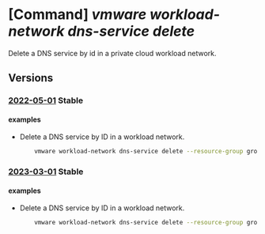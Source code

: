 # [Command] _vmware workload-network dns-service delete_

Delete a DNS service by id in a private cloud workload network.

## Versions

### [2022-05-01](/Resources/mgmt-plane/L3N1YnNjcmlwdGlvbnMve30vcmVzb3VyY2Vncm91cHMve30vcHJvdmlkZXJzL21pY3Jvc29mdC5hdnMvcHJpdmF0ZWNsb3Vkcy97fS93b3JrbG9hZG5ldHdvcmtzL2RlZmF1bHQvZG5zc2VydmljZXMve30=/2022-05-01.xml) **Stable**

<!-- mgmt-plane /subscriptions/{}/resourcegroups/{}/providers/microsoft.avs/privateclouds/{}/workloadnetworks/default/dnsservices/{} 2022-05-01 -->

#### examples

- Delete a DNS service by ID in a workload network.
    ```bash
        vmware workload-network dns-service delete --resource-group group1 --private-cloud cloud1 --dns-service dnsService1
    ```

### [2023-03-01](/Resources/mgmt-plane/L3N1YnNjcmlwdGlvbnMve30vcmVzb3VyY2Vncm91cHMve30vcHJvdmlkZXJzL21pY3Jvc29mdC5hdnMvcHJpdmF0ZWNsb3Vkcy97fS93b3JrbG9hZG5ldHdvcmtzL2RlZmF1bHQvZG5zc2VydmljZXMve30=/2023-03-01.xml) **Stable**

<!-- mgmt-plane /subscriptions/{}/resourcegroups/{}/providers/microsoft.avs/privateclouds/{}/workloadnetworks/default/dnsservices/{} 2023-03-01 -->

#### examples

- Delete a DNS service by ID in a workload network.
    ```bash
        vmware workload-network dns-service delete --resource-group group1 --private-cloud cloud1 --dns-service dnsService1
    ```
